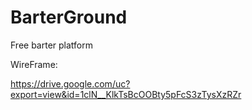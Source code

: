 # BarterGround

Free barter platform

WireFrame:

https://drive.google.com/uc?export=view&id=1clN__KlkTsBcOOBty5pFcS3zTysXzRZr



